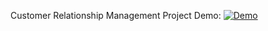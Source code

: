 Customer Relationship Management Project
Demo: [![Demo](Link)](http://www.beytullahcrm.somee.com/swagger/index.html)

